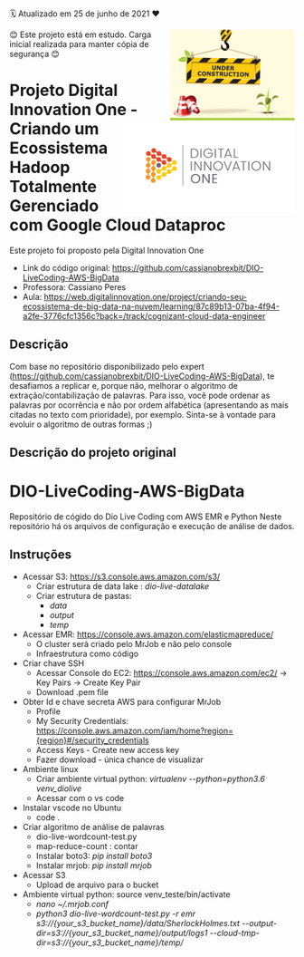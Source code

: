 :spiral_calendar: Atualizado em 25 de junho de 2021 :heart:

<img align="right" alt="GIF" height="160px" src="https://github.com/rdeconti/rdeconti-resources/blob/main/under_construction.gif" />

:blush: Este projeto está em estudo. Carga inicial realizada para manter cópia de segurança :blush:

<img align="right" alt="GIF" height="160px" src="https://github.com/rdeconti/rdeconti-resources/blob/main/Digital%20Innovation%20One%20-%20Logotipo.png" />

# Projeto Digital Innovation One - Criando um Ecossistema Hadoop Totalmente Gerenciado com Google Cloud Dataproc 
Este projeto foi proposto pela Digital Innovation One
- Link do código original: https://github.com/cassianobrexbit/DIO-LiveCoding-AWS-BigData
- Professora: Cassiano Peres
- Aula: https://web.digitalinnovation.one/project/criando-seu-ecossistema-de-big-data-na-nuvem/learning/87c89b13-07ba-4f94-a2fe-3776cfc1356c?back=/track/cognizant-cloud-data-engineer

## Descrição
Com base no repositório disponibilizado pelo expert (https://github.com/cassianobrexbit/DIO-LiveCoding-AWS-BigData), te desafiamos a replicar e, porque não, melhorar o algoritmo de extração/contabilização de palavras. Para isso, você pode ordenar as palavras por ocorrência e não por ordem alfabética (apresentando as mais citadas no texto com prioridade), por exemplo. Sinta-se à vontade para evoluir o algoritmo de outras formas ;)

## Descrição do projeto original
# DIO-LiveCoding-AWS-BigData
Repositório de cógido do Dio Live Coding com AWS EMR e Python
Neste repositório há os arquivos de configuração e execução de análise de dados.

## Instruções

* Acessar S3: https://s3.console.aws.amazon.com/s3/ 
  * Criar estrutura de data lake : _dio-live-datalake_
  * Criar estrutura de pastas:
    * _data_
    * _output_
    * _temp_
* Acessar EMR: https://console.aws.amazon.com/elasticmapreduce/
    * O cluster será criado pelo MrJob e não pelo console
    * Infraestrutura como código 
* Criar chave SSH
    * Acessar  Console do EC2: https://console.aws.amazon.com/ec2/ -> Key Pairs -> Create Key Pair	
    * Download .pem file
* Obter Id e chave secreta AWS para configurar MrJob
   * Profile
   * My Security Credentials: https://console.aws.amazon.com/iam/home?region={region}#/security_credentials
   * Access Keys - Create new access key
   * Fazer download - única chance de visualizar
* Ambiente linux
   * Criar ambiente virtual python: _virtualenv --python=python3.6 venv_diolive_
   * Acessar com o vs code
* Instalar vscode no Ubuntu
   *  code .
* Criar algoritmo de análise de palavras
   * dio-live-wordcount-test.py
   * map-reduce-count : contar
   * Instalar boto3: _pip install boto3_
   * Instalar mrjob: _pip install mrjob_
* Acessar S3
   * Upload de arquivo para o bucket
* Ambiente virtual python: source venv_teste/bin/activate
  * _nano ~/.mrjob.conf_
  * _python3 dio-live-wordcount-test.py -r emr s3://{your_s3_bucket_name}/data/SherlockHolmes.txt --output-dir=s3://{your_s3_bucket_name}/output/logs1 --cloud-tmp-dir=s3://{your_s3_bucket_name}/temp/_

